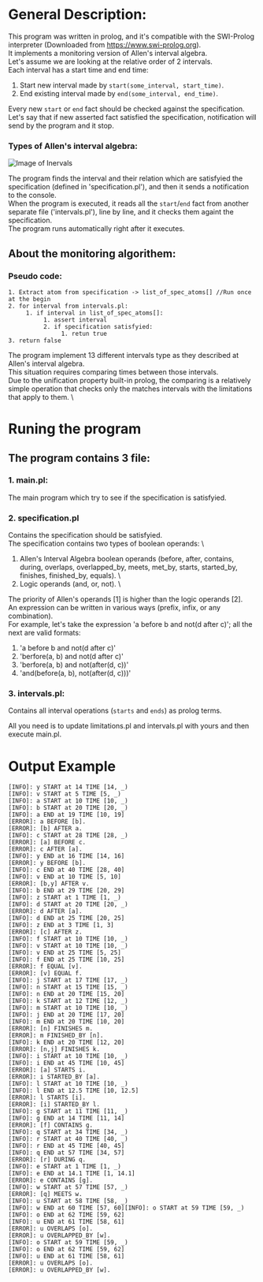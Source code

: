 # General Description:
This program was written in prolog, and it's compatible with the SWI-Prolog interpreter (Downloaded from https://www.swi-prolog.org). \
It implements a monitoring version of Allen's interval algebra. \
Let's assume we are looking at the relative order of 2 intervals. \
Each interval has a start time and end time:
1. Start new interval made by `start(some_interval, start_time)`.
2. End existing interval made by `end(some_interval, end_time)`.

Every new `start` or `end` fact should be checked against the specification. \
Let's say that if new asserted fact satisfied the specification, notification will send by the program and it stop.

### Types of Allen's interval algebra:
![Image of Inervals](https://www.researchgate.net/profile/Ioannis_Tsamardinos/publication/230561978/figure/fig2/AS:646067146223617@1531045819115/1-The-13-relations-between-intervals-in-Allens-algebra-Interval-A-is-always-either-at.png)


The program finds the interval and their relation which are satisfyied the specification (defined in 'specification.pl'), and then it sends a notification to the console. \
When the program is executed, it reads all the `start`/`end` fact from another separate file ('intervals.pl'), line by line, and it checks them againt the specification. \
The program runs automatically right after it executes.


## About the monitoring algorithem:
### Pseudo code:
````
1. Extract atom from specification -> list_of_spec_atoms[] //Run once at the begin
2. for interval from intervals.pl:
     1. if interval in list_of_spec_atoms[]:
          1. assert interval
          2. if specification satisfyied:
               1. retun true
3. return false
````

The program implement 13 different intervals type as they described at Allen's interval algebra. \
This situation requires comparing times between those intervals. \
Due to the unification property built-in prolog, the comparing is a relatively simple operation that checks only the matches intervals with the limitations that apply to them. \

# Runing the program
## The program contains 3 file:
### 1. main.pl:
The main program which try to see if the specification is satisfyied.
### 2. specification.pl
Contains the specification should be satisfyied. \
The specification contains two types of boolean operands: \
   1. Allen's Interval Algebra boolean operands (before, after, contains, during, overlaps, 
      overlapped_by, meets, met_by, starts, started_by, finishes, finished_by, equals). \
   2. Logic operands (and, or, not). \
   
   The priority of Allen's operands [1] is higher than the logic operands [2]. \
   An expression can be written in various ways (prefix, infix, or any combination).  \
   For example, let's take the expression 'a before b and not(d after c)'; all the next are valid formats:
   1. 'a before b and not(d after c)'
   2. 'berfore(a, b) and not(d after c)'
   3. 'berfore(a, b) and not(after(d, c))'
   4. 'and(before(a, b), not(after(d, c)))'
### 3. intervals.pl:
Contains all interval operations (`starts` and `ends`) as prolog terms.


All you need is to update limitations.pl and intervals.pl with yours and then execute main.pl.

# Output Example
```
[INFO]: y START at 14 TIME [14, _)
[INFO]: v START at 5 TIME [5, _)
[INFO]: a START at 10 TIME [10, _)
[INFO]: b START at 20 TIME [20, _)
[INFO]: a END at 19 TIME [10, 19]
[ERROR]: a BEFORE [b].
[ERROR]: [b] AFTER a.
[INFO]: c START at 28 TIME [28, _)
[ERROR]: [a] BEFORE c.
[ERROR]: c AFTER [a].
[INFO]: y END at 16 TIME [14, 16]
[ERROR]: y BEFORE [b].
[INFO]: c END at 40 TIME [28, 40]
[INFO]: v END at 10 TIME [5, 10]
[ERROR]: [b,y] AFTER v.
[INFO]: b END at 29 TIME [20, 29]
[INFO]: z START at 1 TIME [1, _)
[INFO]: d START at 20 TIME [20, _)
[ERROR]: d AFTER [a].
[INFO]: d END at 25 TIME [20, 25]
[INFO]: z END at 3 TIME [1, 3]
[ERROR]: [c] AFTER z.
[INFO]: f START at 10 TIME [10, _)
[INFO]: v START at 10 TIME [10, _)
[INFO]: v END at 25 TIME [5, 25]
[INFO]: f END at 25 TIME [10, 25]
[ERROR]: f EQUAL [v].
[ERROR]: [v] EQUAL f.
[INFO]: j START at 17 TIME [17, _)
[INFO]: n START at 15 TIME [15, _)
[INFO]: n END at 20 TIME [15, 20]
[INFO]: k START at 12 TIME [12, _)
[INFO]: m START at 10 TIME [10, _)
[INFO]: j END at 20 TIME [17, 20]
[INFO]: m END at 20 TIME [10, 20]
[ERROR]: [n] FINISHES m.
[ERROR]: m FINISHED_BY [n].
[INFO]: k END at 20 TIME [12, 20]
[ERROR]: [n,j] FINISHES k.
[INFO]: i START at 10 TIME [10, _)
[INFO]: i END at 45 TIME [10, 45]
[ERROR]: [a] STARTS i.
[ERROR]: i STARTED_BY [a].
[INFO]: l START at 10 TIME [10, _)
[INFO]: l END at 12.5 TIME [10, 12.5]
[ERROR]: l STARTS [i].
[ERROR]: [i] STARTED_BY l.
[INFO]: g START at 11 TIME [11, _)
[INFO]: g END at 14 TIME [11, 14]
[ERROR]: [f] CONTAINS g.
[INFO]: q START at 34 TIME [34, _)
[INFO]: r START at 40 TIME [40, _)
[INFO]: r END at 45 TIME [40, 45]
[INFO]: q END at 57 TIME [34, 57]
[ERROR]: [r] DURING q.
[INFO]: e START at 1 TIME [1, _)
[INFO]: e END at 14.1 TIME [1, 14.1]
[ERROR]: e CONTAINS [g].
[INFO]: w START at 57 TIME [57, _)
[ERROR]: [q] MEETS w.
[INFO]: u START at 58 TIME [58, _)
[INFO]: w END at 60 TIME [57, 60][INFO]: o START at 59 TIME [59, _)
[INFO]: o END at 62 TIME [59, 62]
[INFO]: u END at 61 TIME [58, 61]
[ERROR]: u OVERLAPS [o].
[ERROR]: u OVERLAPPED_BY [w].
[INFO]: o START at 59 TIME [59, _)
[INFO]: o END at 62 TIME [59, 62]
[INFO]: u END at 61 TIME [58, 61]
[ERROR]: u OVERLAPS [o].
[ERROR]: u OVERLAPPED_BY [w].
```

